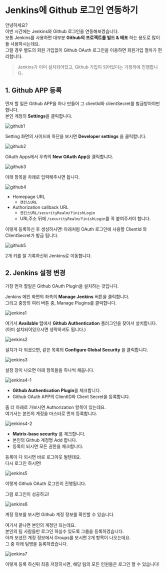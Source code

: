 # Jenkins에 Github 로그인 연동하기

안녕하세요?  
이번 시간에는 Jenkins와 Github 로그인을 연동해보겠습니다.  
보통 Jenkins를 사용하면 대부분 **Github의 프로젝트를 빌드 & 배포** 하는 용도로 많이들 사용하시는데요.  
그럴 경우 별도의 회원 가입없이 Github OAuth 로그인을 이용하면 회원가입 절차가 편리합니다.  
  
> Jenkins가 이미 설치되어있고, Github 가입이 되어있다는 가정하에 진행합니다.

## 1. Github APP 등록

먼저 할 일은 Github APP을 하나 만들어 그 clientId와 clientSecret를 발급받아야만 합니다.  
본인 계정의 **Settings**을 클릭합니다.

![github1](./images/github1.png)

Setting 화면의 사이드바 하단을 보시면 **Developer settings** 을 클릭합니다.

![github2](./images/github2.png)

OAuth Apps에서 우측의 **New OAuth App**을 클릭합니다.

![github3](./images/github3.png)

아래 항목을 차례로 입력해주시면 됩니다.

![github4](./images/github4.png)

* Homepage URL
    * ```젠킨스URL```
* Authorization callback URL
    * ```젠킨스URL/securityRealm/finishLogin```
    * URL주소 뒤에 ```/securityRealm/finishLogin```를 꼭 붙여주셔야 합니다.

이렇게 등록하신 후 생성하시면! 아래처럼 OAuth 로그인에 사용할 ClientId 와 ClientSecret가 발급 됩니다.  

![github5](./images/github5.png)

2개 키를 잘 기록하신뒤 Jenkins로 이동합니다.


## 2. Jenkins 설정 변경

가장 먼저 할일은 Github OAuth Plugin을 설치하는 것입니다.  
  
Jenkins 메인 화면의 좌측의 **Manage Jenkins** 버튼을 클릭합니다.  
그리고 중앙의 여러 버튼 중, Manage Plugins를 클릭합니다.

![jenkins1](./images/jenkins1.png)

여기서 **Available** 탭에서 **Github Authentication** 플러그인을 찾아서 설치합니다.  
(이미 설치되어있으시면 생략하셔도 됩니다.)

![jenkins2](./images/jenkins2.png)

설치가 다 되셨으면, 같은 목록의 **Configure Global Security** 을 클릭합니다.

![jenkins3](./images/jenkins3.png)

설정 창이 나오면 아래 항목들을 하나씩 채웁니다.

![jenkins4-1](./images/jenkins4-1.png)

* **Github Authentication Plugin**을 체크합니다.
* Github OAuth APP의 ClientID와 Client Secret을 등록합니다.

좀 더 아래로 가보시면 Authorization 항목이 있는데요.  
여기서는 본인의 계정을 마스터로 먼저 등록합니다.

![jenkins4-2](./images/jenkins4-2.png)

* **Matrix-base security** 를 체크합니다.
* 본인의 Github 계정명 Add 합니다.
* 등록이 되시면 모든 권한을 체크합니다.

등록이 다 되시면 바로 로그아웃 될텐데요.  
다시 로그인 하시면!

![jenkins5](./images/jenkins5.png)

이렇게 Github OAuth 로그인이 진행됩니다.  
  
그럼 로그인이 성공하고!

![jenkins6](./images/jenkins6.png)

계정 정보를 보시면 Github 계정 정보를 확인할 수 있습니다.  


여기서 끝나면 본인의 계정만 되는데요.  
본인의 팀 사람들만 로그인 하실수 있도록 그룹을 등록하겠습니다.  
아까 보셨던 계정 정보에서 Groups를 보시면 2개 항목이 나오는데요.  
그 중 아래 팀명을 등록하겠습니다.

![jenkins7](./images/jenkins7.png)

이렇게 등록 하신뒤 최종 저장히시면, 해당 팀의 모든 인원들은 로그인 할 수 있습니다!

